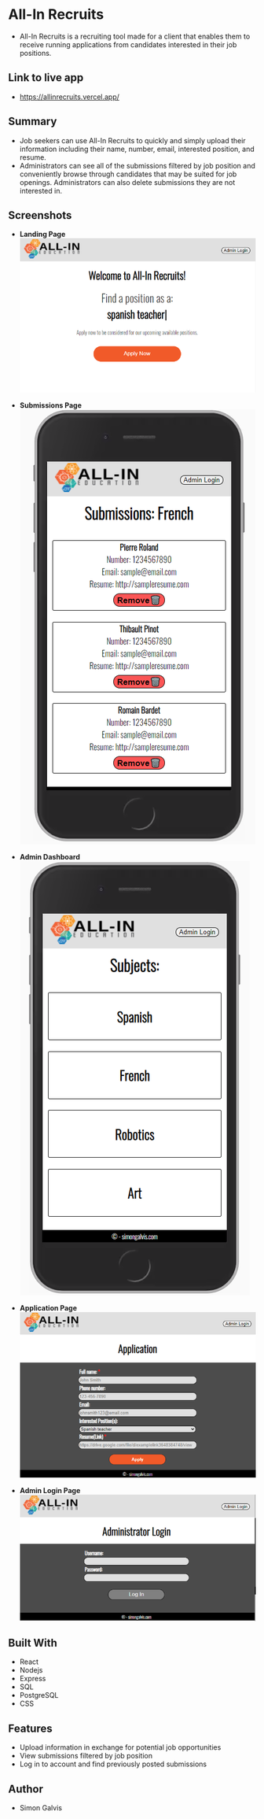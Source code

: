 # All-In Recruits
- All-In Recruits is a recruiting tool made for a client that enables them to receive running applications from candidates interested in their job positions.

## Link to live app
- https://allinrecruits.vercel.app/

## Summary
- Job seekers can use All-In Recruits to quickly and simply upload their information including their name, number, email, interested position, and resume. 
- Administrators can see all of the submissions filtered by job position and conveniently browse through candidates that may be suited for job openings. Administrators can also delete submissions they are not interested in.

## Screenshots

- <b>Landing Page</b><br/>
![Application Page](/src/images/landing-page-screenshot.png)

- <b>Submissions Page</b><br/>
![Submissions Page](/src/images/applicant-list-screenshot.png)

- <b>Admin Dashboard</b><br/>
![Admin Dashboard](/src/images/admin-dashboard-screenshot.png)

- <b>Application Page</b><br/>
![Application Page](/src/images/application-page-screenshot.png)

- <b>Admin Login Page</b><br/>
![Application Page](/src/images/admin-login-screenshot.png)





## Built With
- React
- Nodejs
- Express
- SQL
- PostgreSQL
- CSS


## Features
- Upload information in exchange for potential job opportunities
- View submissions filtered by job position
- Log in to account and find previously posted submissions

## Author
- Simon Galvis

